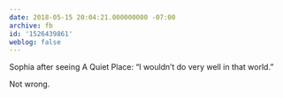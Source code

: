 ```yaml
---
date: 2018-05-15 20:04:21.000000000 -07:00
archive: fb
id: '1526439861'
weblog: false
---
```


Sophia after seeing A Quiet Place: “I wouldn’t do very well in that world.”

Not wrong.
